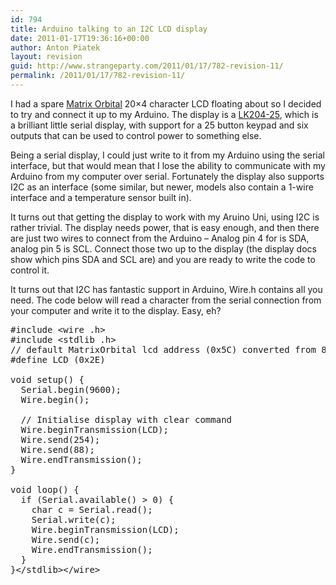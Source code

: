 ```yaml
---
id: 794
title: Arduino talking to an I2C LCD display
date: 2011-01-17T19:36:16+00:00
author: Anton Piatek
layout: revision
guid: http://www.strangeparty.com/2011/01/17/782-revision-11/
permalink: /2011/01/17/782-revision-11/
---
```

I had a spare [Matrix Orbital](http://www.matrixorbital.com/) 20&#215;4 character LCD floating about so I decided to try and connect it up to my Arduino. The display is a [LK204-25](http://www.matrixorbital.com/Intelligent-Display-Character-LCDs/c39_3/p25/LK204-25/product_info.html), which is a brilliant little serial display, with support for a 25 button keypad and six outputs that can be used to control power to something else.

Being a serial display, I could just write to it from my Arduino using the serial interface, but that would mean that I lose the ability to communicate with my Arduino from my computer over serial. Fortunately the display also supports I2C as an interface (some similar, but newer, models also contain a 1-wire interface and a temperature sensor built in).

It turns out that getting the display to work with my Aruino Uni, using I2C is rather trivial. The display needs power, that is easy enough, and then there are just two wires to connect from the Arduino &#8211; Analog pin 4 for is SDA, analog pin 5 is SCL. Connect those two up to the display (the display docs show which pins SDA and SCL are) and you are ready to write the code to control it.

It turns out that I2C has fantastic support in Arduino, Wire.h contains all you need. The code below will read a character from the serial connection from your computer and write it to the display. Easy, eh?

<pre lang="C">#include &lt;wire .h>
#include &lt;stdlib .h>
// default MatrixOrbital lcd address (0x5C) converted from 8bit to 7bit
#define LCD (0x2E) 

void setup() {
  Serial.begin(9600);
  Wire.begin();

  // Initialise display with clear command
  Wire.beginTransmission(LCD);
  Wire.send(254);
  Wire.send(88);
  Wire.endTransmission();
}

void loop() {
  if (Serial.available() > 0) {
    char c = Serial.read();
    Serial.write(c);
    Wire.beginTransmission(LCD);
    Wire.send(c);
    Wire.endTransmission();
  }
}&lt;/stdlib>&lt;/wire></pre>